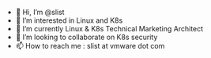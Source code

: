 - 👋 Hi, I’m @slist
- 👀 I’m interested in Linux and K8s
- 🌱 I’m currently Linux & K8s Technical Marketing Architect
- 💞️ I’m looking to collaborate on K8s security
- 📫 How to reach me : slist at vmware dot com

<!---
slist/slist is a ✨ special ✨ repository because its `README.md` (this file) appears on your GitHub profile.
You can click the Preview link to take a look at your changes.
--->
